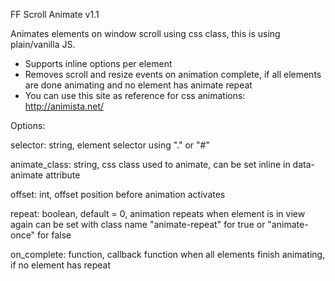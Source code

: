 FF Scroll Animate v1.1

Animates elements on window scroll using css class, this is using plain/vanilla JS. 

* Supports inline options per element
* Removes scroll and resize events on animation complete, if all elements are done animating and no element has animate repeat
* You can use this site as reference for css animations: http://animista.net/

Options:

selector: string, element selector using "." or "#"

animate_class: string, css class used to animate, can be set inline in data-animate attribute

offset: int, offset position before animation activates

repeat: boolean, default = 0, animation repeats when element is in view again
        can be set with class name "animate-repeat" for true or "animate-once" for false

on_complete: function, callback function when all elements finish animating, if no element has repeat
